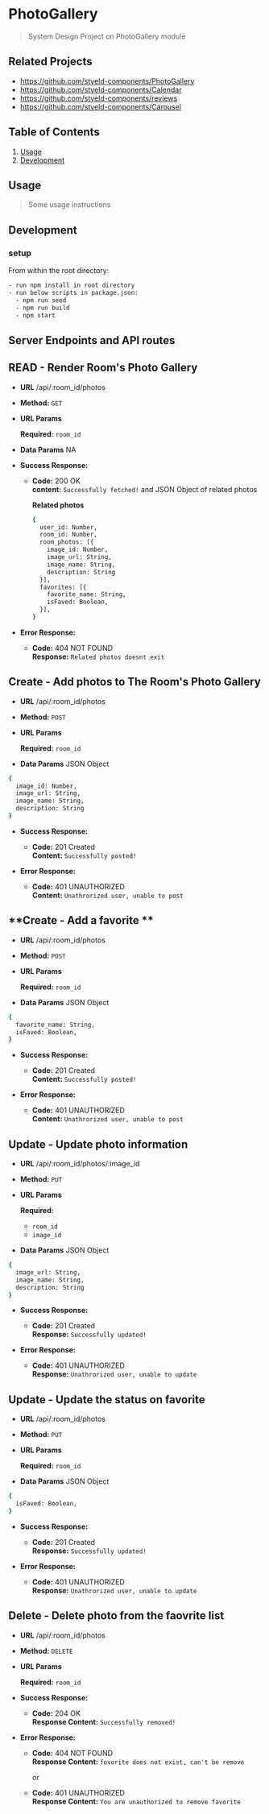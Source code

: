 # PhotoGallery

> System Design Project on PhotoGallery module

## Related Projects

  - https://github.com/styeld-components/PhotoGallery
  - https://github.com/styeld-components/Calendar
  - https://github.com/styeld-components/reviews
  - https://github.com/styeld-components/Carousel

## Table of Contents

1. [Usage](#Usage)
2. [Development](#development)

## Usage

> Some usage instructions

## Development

### setup

From within the root directory:

```sh
- run npm install in root directory
- run below scripts in package.json:
  - npm run seed
  - npm run build
  - npm start
```

## Server Endpoints and API routes

**READ - Render Room's Photo Gallery**
----

* **URL** /api/:room_id/photos

* **Method:** `GET`

*  **URL Params**

   **Required:** `room_id`

* **Data Params** NA

* **Success Response:**

  * **Code:** 200 OK <br />
    **content:** `Successfully fetched!` and JSON Object of related photos

      **Related photos**
      ```sh
      {
        user_id: Number,
        room_id: Number,
        room_photos: [{
          image_id: Number,
          image_url: String,
          image_name: String,
          description: String
        }],
        favorites: [{
          favorite_name: String,
          isFaved: Boolean,
        }],
      }
      ```

* **Error Response:**

  * **Code:** 404 NOT FOUND <br />
    **Response:** `Related photos doesnt exit`




**Create - Add photos to The Room's Photo Gallery**
----

* **URL** /api/:room_id/photos

* **Method:** `POST`

*  **URL Params**

   **Required:** `room_id`

* **Data Params** JSON Object
```sh
{
  image_id: Number,
  image_url: String,
  image_name: String,
  description: String
}
```

* **Success Response:**

  * **Code:** 201 Created <br />
    **Content:** `Successfully posted!`

* **Error Response:**

  * **Code:** 401 UNAUTHORIZED <br />
    **Content:** `Unathrorized user, unable to post`




**Create - Add a favorite **
----

* **URL** /api/:room_id/photos

* **Method:** `POST`

*  **URL Params**

   **Required:** `room_id`

* **Data Params** JSON Object
```sh
{
  favorite_name: String,
  isFaved: Boolean,
}
```

* **Success Response:**

  * **Code:** 201 Created <br />
    **Content:** `Successfully posted!`

* **Error Response:**

  * **Code:** 401 UNAUTHORIZED <br />
    **Content:** `Unathrorized user, unable to post`




**Update - Update photo information**
----

* **URL** /api/:room_id/photos/:image_id

* **Method:** `PUT`

*  **URL Params**

   **Required:**
   * `room_id`
   * `image_id`

* **Data Params** JSON Object
```sh
{
  image_url: String,
  image_name: String,
  description: String
}
```

* **Success Response:**

  * **Code:** 201 Created <br />
    **Response:** `Successfully updated!`

* **Error Response:**

  * **Code:** 401 UNAUTHORIZED <br />
    **Response:** `Unathrorized user, unable to update`




**Update - Update the status on favorite**
----

* **URL** /api/:room_id/photos

* **Method:** `PUT`

*  **URL Params**

   **Required:** `room_id`

* **Data Params** JSON Object
```sh
{
  isFaved: Boolean,
}
```

* **Success Response:**

  * **Code:** 201 Created <br />
    **Response:** `Successfully updated!`

* **Error Response:**

  * **Code:** 401 UNAUTHORIZED <br />
    **Response:** `Unathrorized user, unable to update`




**Delete - Delete photo from the faovrite list**
----

* **URL** /api/:room_id/photos

* **Method:** `DELETE`

*  **URL Params**

   **Required:** `room_id`

* **Success Response:**

  * **Code:** 204 OK <br />
    **Response Content:** `Successfully removed!`

* **Error Response:**

  * **Code:** 404 NOT FOUND <br />
    **Response Content:** `fovorite does not exist, can't be remove`

    or

  * **Code:** 401 UNAUTHORIZED <br />
    **Response Content:** `You are unauthorized to remove favorite`
